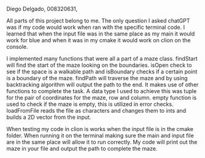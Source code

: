Diego Delgado, 008320631,

All parts of this project belong to me. The only question I asked chatGPT was 
if my code would work when ran with the specific terminal code. I learned that
when the input file was in the same place as my main it would work for blue and
when it was in my cmake it would work on clion on the console. 

I implemented many functions that were all a part of a maze class. findStart will 
find the start of the maze looking on the boundaries. isOpen check to see if the 
space is a walkable path and isBoundary checks if a certain point is a boundary of 
the maze. findPath will traverse the maze and by using backtracking algorithm will
output the path to the end. It makes use of other functions to complete the task.
A data type I used to achieve this was tuple for the pair of coordinates for the maze,
row and column. empty function is used to check if the maze is empty, this is utilized in
error checks. loadFromFile reads the file as characters and changes them to ints and
builds a 2D vector from the input. 

When testing my code in clion is works when the input file is in the cmake folder. When
running it on the terminal making sure the main and input file are in the same place will
allow it to run correctly. My code will print out the maze in your file and output the path 
to complete the maze. 